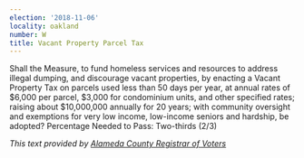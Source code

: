 ```yaml
---
election: '2018-11-06'
locality: oakland
number: W
title: Vacant Property Parcel Tax
---
```

Shall the Measure, to fund homeless services and resources to address illegal dumping, and discourage vacant properties,  by  enacting  a  Vacant  Property  Tax  on  parcels  used  less  than  50  days  per  year,  at  annual  rates  of  $6,000 per parcel, $3,000 for condominium units, and other specified rates; raising about $10,000,000 annually for 20 years; with community oversight and exemptions for very low income, low-income seniors and hardship, be adopted? Percentage Needed to Pass: Two-thirds (2/3)

_This text provided by [Alameda County Registrar of Voters](https://www.acvote.org/election-information/elections?id=236#)_
